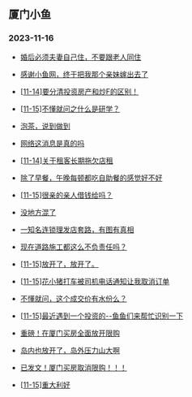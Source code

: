 ## 厦门小鱼 
### 2023-11-16

+ [婚后必须夫妻自己住，不要跟老人同住](http://bbs.xmfish.com/read-htm-tid-18105878.html)

+ [感谢小鱼网，终于把我那个亲妹嫁出去了](http://bbs.xmfish.com/read-htm-tid-18106113.html)

+ [[11-14]要分清投资房产和炒F的区别！](http://bbs.xmfish.com/read-htm-tid-18105886.html)

+ [[11-15]不懂就问之什么是研学？](http://bbs.xmfish.com/read-htm-tid-18105995.html)

+ [泡茶，说到做到](http://bbs.xmfish.com/read-htm-tid-18105884.html)

+ [网络这消息是真的吗](http://bbs.xmfish.com/read-htm-tid-18106105.html)

+ [[11-14]关于租客长期拖欠店租](http://bbs.xmfish.com/read-htm-tid-18105890.html)

+ [除了早餐，午晚每顿都吃自助餐的感觉好不好](http://bbs.xmfish.com/read-htm-tid-18106208.html)

+ [[11-15]很亲的亲人借钱给吗？](http://bbs.xmfish.com/read-htm-tid-18106219.html)

+ [没地方混了](http://bbs.xmfish.com/read-htm-tid-18106169.html)

+ [一知名连锁理发店套路，有图有真相](http://bbs.xmfish.com/read-htm-tid-18106157.html)

+ [现在道路施工都这么不负责任吗？](http://bbs.xmfish.com/read-htm-tid-18105920.html)

+ [[11-15]放开了，放开了。](http://bbs.xmfish.com/read-htm-tid-18106346.html)

+ [[11-15]花小猪打车被司机电话通知让我取消订单](http://bbs.xmfish.com/read-htm-tid-18106024.html)

+ [不懂就问，这个成交价有水份么？](http://bbs.xmfish.com/read-htm-tid-18106287.html)

+ [[11-15]最近遇到一个投资的--鱼鱼们来帮忙识别一下](http://bbs.xmfish.com/read-htm-tid-18106284.html)

+ [重磅！在厦门买房全面放开限购](http://bbs.xmfish.com/read-htm-tid-18106370.html)

+ [岛内也放开了，岛外压力山大啊](http://bbs.xmfish.com/read-htm-tid-18106382.html)

+ [已发文！厦门买房取消限购！！！](http://bbs.xmfish.com/read-htm-tid-18106378.html)

+ [[11-15]重大利好](http://bbs.xmfish.com/read-htm-tid-18106368.html)

